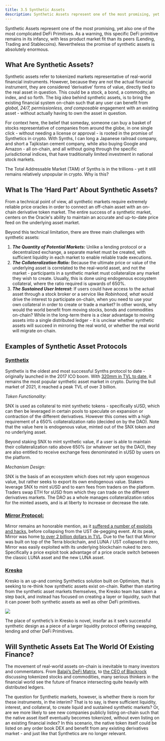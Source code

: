 ```yaml
---
title: 3.5 Synthetic Assets
description: Synthetic Assets represent one of the most promising, yet also one of the most complicated DeFi Primitives
---
```



Synthetic Assets represent one of the most promising, yet also one of the most complicated DeFi Primitives. As a warning, this specific DeFi primitive remains in its infancy, with less product market fit than its peers (Lending, Trading and Stablecoins). Nevertheless the promise of synthetic assets is absolutely enormous. 

## What Are Synthetic Assets?

Synthetic assets refer to tokenized markets representative of real-world financial instruments. However, because they are not the actual financial instrument, they are considered ‘derivative’ forms of value, directly tied to the real asset in question. This could be a stock, a bond, a commodity, an index, and so forth. The big _idea_ behind synthetic assets, is to bring the existing financial system on-chain such that any user can benefit from _global, 24/7, permissionless, and composable_ engagement with an existing asset - without actually having to own the asset in question. 

For context here, the belief that someday, someone can buy a basket of stocks representative of companies from around the globe, in one single click - without needing a license or approval - is rooted in the promise of Synthetics in crypto. With Synths, I can long a Japanese railroad company, and short a Tajikistan cement company, while also buying Google and Amazon - all on-chain, and all without going through the specific jurisdictional indices, that have traditionally limited investment in national stock markets. 

The Total Addressable Market (TAM) of Synths is in the trillions - yet it still remains relatively unpopular in crypto. Why is this? 

## What Is The ‘Hard Part’ About Synthetic Assets?

From a technical point of view, all synthetic markets require extremely reliable price oracles in order to connect an off-chain asset with an on-chain derivative token market. The entire success of a synthetic market, centers on the Oracle's ability to maintain an accurate and up-to-date price feed on the underlying asset market. 

Beyond this technical limitation, there are three main challenges with synthetic assets: 



1. **_The Quantity of Potential Markets:_** Unlike a lending protocol or a decentralized exchange, a separate market must be created, with sufficient liquidity in each market to enable reliable trade executions. 
2. **_The Collateralization Ratio:_** Because the ultimate price or value of the underlying asset is correlated to the real-world asset, and not the market - participants in a synthetic market must collateralize any market they wish to create. Usually, this is done using endogenous ecosystem collateral, where the ratio required is upwards of 650%. 
3. **_The Sustained User Interest_:** If users could have access to the actual asset through a stock broker or a service like _Robinhood, what_ would drive the interest to participate on-chain, when you need to use your own collateral in order to create or trade a market? In other words, why would the world benefit from moving stocks, bonds and commodities on-chain? While in the long-term there is a clear advantage to moving assets into a single distributed ledger - it is unclear whether synthetic assets will succeed in mirroring the real world, or whether the real world will migrate on-chain. 

## Examples of Synthetic Asset Protocols

### [Synthetix](https://staking.synthetix.io/)
Synthetix is the oldest and most successful Synths protocol to date - originally launched in the 2017 ICO boom. With [320mm in TVL to date,](https://defillama.com/protocol/synthetix) it remains the most popular synthetic asset market in crypto. During the bull market of 2021, it reached a peak TVL of over 3 billion. 

_Token Functionality:_

SNX is used as collateral to mint synthetic tokens - specifically sUSD, which can then be leveraged in certain pools to speculate on expansion or contraction of the different derivatives. However this comes with a high requirement of a 650% collateralization ratio (decided on by the DAO). Note that the value here is endogenous value, minted out of the SNX token and no underlying asset. 

Beyond staking SNX to mint synthetic value, if a user is able to maintain their collateralization ratio above 650% (or whatever set by the DAO), they are also entitled to receive exchange fees denominated in sUSD by users on the platform. 

_Mechanism Design:_

SNX is the basis of an ecosystem which does not rely upon exogenous value, but rather seeks to export its own endogenous value. Stakers leverage SNX to mint sUSD and to earn fees from traders on the platform. Traders swap ETH for sUSD from which they can trade on the different derivatives markets. The DAO as a whole manages collateralization ratios for the minted assets, and is at liberty to increase or decrease the rate.  

### [Mirror Protocol: ](https://mirrorprotocol.app/#/trade)
Mirror remains an honorable mention, as it [suffered a number of exploits and hacks,](https://therecord.media/mirror-protocol-suffers-2-million-exploit-after-90-million-stolen-in-october/#:~:text=Mirror%20Protocol%20was%20built%20on,and%20its%20sister%20token%20Luna.) before collapsing from the UST de-pegging event. At its peak, Mirror was home [to over 2 billion dollars in TVL](https://defillama.com/protocol/mirror). Due to the fact that Mirror was built on top of the Terra blockchain, and LUNA / UST collapsed to zero, Mirror was easily exploited with its underlying blockchain nuked to zero. Specifically a price exploit took advantage of a price oracle switch between the classic LUNA asset and the new LUNA asset. 

### [Kresko](https://www.kresko.fi/) 
Kresko is an up-and coming Synthetics solution built on Optimism, that is seeking to re-think how synthetic assets exist on-chain. Rather than starting from the synthetic asset markets themselves, the Kresko team has taken a step back, and instead has focused on creating a layer or liquidity, such that it can power both synthetic assets as well as other DeFi primitives. 


![](@site/static/img/bootcamp/mod-em-3.5.1.png)


The place of synthetic’s in Kresko is novel, insofar as it see’s successful synthetic design as a piece of a larger liquidity protocol offering swapping, lending and other DeFi Primitives. 

## Will Synthetic Assets Eat The World Of Existing Finance?

The movement of real-world assets on-chain is inevitable to many investors and commentators. From [Balaji’s DeFi Matrix](https://twitter.com/balajis/status/1364626032771272706), to [the CEO of Blackrock ](https://twitter.com/Vic_Vinegar_GMI/status/1598905515253575680?s=20&t=L5w9RT3v_px1pgX0flLNWQ)discussing tokenized stocks and commodities, many serious thinkers in the financial world see the future of finance intersecting quite heavily with distributed ledgers. 

The question for Synthetic markets, however, is whether there is room for these instruments, in the interim? That is to say, is there sufficient liquidity, interest, and collateral, to create liquid and sustained synthetic markets? Or, are we more likely to see new companies publicly listing on-chain such that the native asset itself eventually becomes tokenized, without even listing on an existing financial index? In this scenario, the native token itself could be listed on any order book DEX and benefit from any existing derivatives market - and just like that Synthetics are no longer relevant. 
